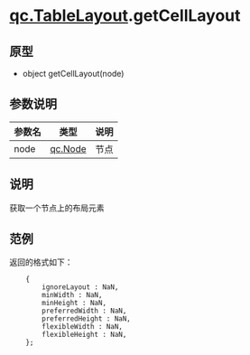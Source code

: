 # [qc.TableLayout](TableLayout.md).getCellLayout

## 原型
* object getCellLayout(node)

## 参数说明
| 参数名 | 类型 | 说明 |
| ------------- | ------------- | -------------|
| node | [qc.Node](../gameobject/CNode.md) | 节点 |

## 说明
获取一个节点上的布局元素

## 范例
返回的格式如下：
````
    {
        ignoreLayout : NaN,
        minWidth : NaN,
        minHeight : NaN,
        preferredWidth : NaN,
        preferredHeight : NaN,
        flexibleWidth : NaN,
        flexibleHeight : NaN,
    };
````
